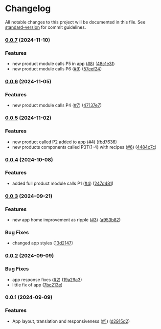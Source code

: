 # Changelog

All notable changes to this project will be documented in this file. See [standard-version](https://github.com/conventional-changelog/standard-version) for commit guidelines.

### [0.0.7](https://github.com/Johngtka/RecipeArchiveApp/compare/v0.0.6...v0.0.7) (2024-11-10)


### Features

* new product module calls P5 in app ([#8](https://github.com/Johngtka/RecipeArchiveApp/issues/8)) ([48c1e3f](https://github.com/Johngtka/RecipeArchiveApp/commit/48c1e3f31305553d40ee5cc4f78b552450386504))
* new product module calls P6 ([#9](https://github.com/Johngtka/RecipeArchiveApp/issues/9)) ([57eef24](https://github.com/Johngtka/RecipeArchiveApp/commit/57eef2482af22842e6d9c47210febd774dd5bfc5))

### [0.0.6](https://github.com/Johngtka/RecipeArchiveApp/compare/v0.0.5...v0.0.6) (2024-11-05)


### Features

* new product module calls P4 ([#7](https://github.com/Johngtka/RecipeArchiveApp/issues/7)) ([47137e7](https://github.com/Johngtka/RecipeArchiveApp/commit/47137e7816b32832a6bbd7553c3b9eae2b6b7141))

### [0.0.5](https://github.com/Johngtka/RecipeArchiveApp/compare/v0.0.4...v0.0.5) (2024-11-02)


### Features

* new product called P2 added to app ([#4](https://github.com/Johngtka/RecipeArchiveApp/issues/4)) ([fbd7636](https://github.com/Johngtka/RecipeArchiveApp/commit/fbd7636d49ed49f161107dc4401a47961a15cdb2))
* new products components called P3T(1-4) with recipes ([#6](https://github.com/Johngtka/RecipeArchiveApp/issues/6)) ([4484c7c](https://github.com/Johngtka/RecipeArchiveApp/commit/4484c7c34e2378f7ec56d33bdd5bd665c9a48838))

### [0.0.4](https://github.com/Johngtka/RecipeArchiveApp/compare/v0.0.3...v0.0.4) (2024-10-08)


### Features

* added full product module calls P1 ([#4](https://github.com/Johngtka/RecipeArchiveApp/issues/4)) ([247d481](https://github.com/Johngtka/RecipeArchiveApp/commit/247d48178202ffd343db1e817136fa20a7603d4a))

### [0.0.3](https://github.com/Johngtka/RecipeArchiveApp/compare/v0.0.2...v0.0.3) (2024-09-21)


### Features

* new app home improvement as ripple ([#3](https://github.com/Johngtka/RecipeArchiveApp/issues/3)) ([a953b82](https://github.com/Johngtka/RecipeArchiveApp/commit/a953b825f9d9ac4b9c8f81a023db5cb4ab16f67e))


### Bug Fixes

* changed app styles ([13d2147](https://github.com/Johngtka/RecipeArchiveApp/commit/13d2147cf0ce30b3455915a5d2c0f5677a3b7680))

### [0.0.2](https://github.com/Johngtka/RecipeArchiveApp/compare/v0.0.1...v0.0.2) (2024-09-09)


### Bug Fixes

* app response fixes ([#2](https://github.com/Johngtka/RecipeArchiveApp/issues/2)) ([19a29a3](https://github.com/Johngtka/RecipeArchiveApp/commit/19a29a336f7d174f6c94c0df87a7b6a639dd1236))
* little fix of app ([7bc213e](https://github.com/Johngtka/RecipeArchiveApp/commit/7bc213e224fbbabe2b20978647a35778d7761c92))

### 0.0.1 (2024-09-09)

### Features

-   App layout, translation and responsiveness ([#1](https://github.com/Johngtka/RecipeArchiveApp/issues/1)) ([d2915d2](https://github.com/Johngtka/RecipeArchiveApp/commit/d2915d2a50e4b7091c5158f2ed09e3a34db7f5a9))

